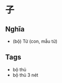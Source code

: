 # 子

## Nghĩa
* (bộ) Tử (con, mẫu tử)

## Tags
* bộ thủ
* bộ thủ 3 nét

<script>window.HANZI_FIELD='子';</script>